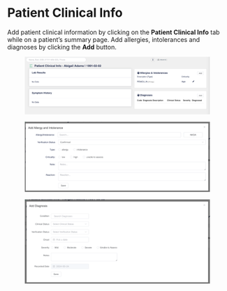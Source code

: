 # Patient Clinical Info

Add patient clinical information by clicking on the **Patient Clinical Info** tab while on a patient’s summary page. Add allergies, intolerances and diagnoses by clicking the **Add** button.

<figure><img src="../.gitbook/assets/image (43).png" alt=""><figcaption></figcaption></figure>

<figure><img src="../.gitbook/assets/image (44).png" alt=""><figcaption></figcaption></figure>

<figure><img src="../.gitbook/assets/image (45).png" alt=""><figcaption></figcaption></figure>

